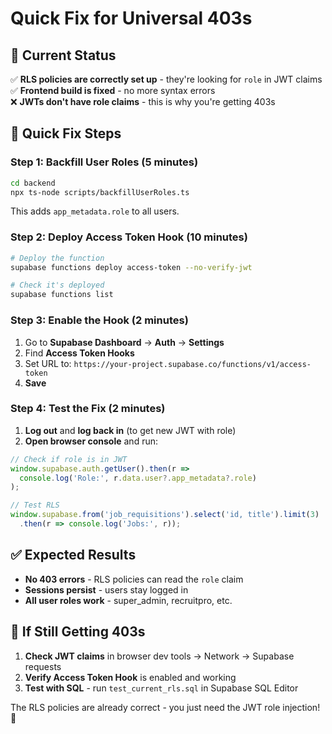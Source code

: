 # Quick Fix for Universal 403s

## 🎯 Current Status
✅ **RLS policies are correctly set up** - they're looking for `role` in JWT claims  
✅ **Frontend build is fixed** - no more syntax errors  
❌ **JWTs don't have role claims** - this is why you're getting 403s  

## 🚀 Quick Fix Steps

### Step 1: Backfill User Roles (5 minutes)
```bash
cd backend
npx ts-node scripts/backfillUserRoles.ts
```

This adds `app_metadata.role` to all users.

### Step 2: Deploy Access Token Hook (10 minutes)
```bash
# Deploy the function
supabase functions deploy access-token --no-verify-jwt

# Check it's deployed
supabase functions list
```

### Step 3: Enable the Hook (2 minutes)
1. Go to **Supabase Dashboard** → **Auth** → **Settings**
2. Find **Access Token Hooks** 
3. Set URL to: `https://your-project.supabase.co/functions/v1/access-token`
4. **Save**

### Step 4: Test the Fix (2 minutes)
1. **Log out** and **log back in** (to get new JWT with role)
2. **Open browser console** and run:
```javascript
// Check if role is in JWT
window.supabase.auth.getUser().then(r => 
  console.log('Role:', r.data.user?.app_metadata?.role)
);

// Test RLS
window.supabase.from('job_requisitions').select('id, title').limit(3)
  .then(r => console.log('Jobs:', r));
```

## ✅ Expected Results
- **No 403 errors** - RLS policies can read the `role` claim
- **Sessions persist** - users stay logged in
- **All user roles work** - super_admin, recruitpro, etc.

## 🔧 If Still Getting 403s
1. **Check JWT claims** in browser dev tools → Network → Supabase requests
2. **Verify Access Token Hook** is enabled and working
3. **Test with SQL** - run `test_current_rls.sql` in Supabase SQL Editor

The RLS policies are already correct - you just need the JWT role injection! 🎉
